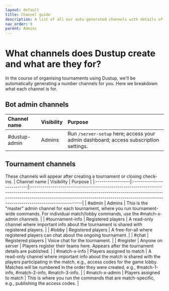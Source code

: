 ```yaml
---
layout: default
title: Channel guide
description: A list of all our auto-generated channels with details of what you'll be using them for
nav_order: 9
parent: Admins
---
```


# What channels does Dustup create and what are they for?

In the course of organising tournaments using Dustup, we'll be automatically generating a number channels for you. Here we breakdown what each channel is for.
 
## Bot admin channels

| Channel name  | Visibility | Purpose                                                                              |
|:--------------|:-----------|:-------------------------------------------------------------------------------------|
| #dustup-admin | Admins     | Run `/server-setup` here; access your admin dashboard; access subscription settings. |
 
## Tournament channels

These channels will appear after creating a tournament or closing check-ins.
| Channel name     | Visibility                | Purpose                                                                                                                                                                                                                                                            |
|:-----------------|:--------------------------|:-------------------------------------------------------------------------------------------------------------------------------------------------------------------------------------------------------------------------------------------------------------------|
| #admin           | Admins                    | This is the "master" admin channel for each tournament, where you run tournament-wide commands. For individual match/lobby commands, use the #match-x-admin channels.                                                                                              |
| #tournament-info | Registered players        | A read-only channel where important info about the tournament is shared with registered players.                                                                                                                                                                   |
| #lobby           | Registered players        | A free-for-all where registered players can chat about the ongoing tournament.                                                                                                                                                                                     |
| #chat            | Registered players        | Voice chat for the tournament.                                                                                                                                                                                                                                     |
| #register        | Anyone on server          | Players register their teams here. Appears after the tournament details are published.                                                                                                                                                                             |
| #match-x-info    | Players assigned to match | A read-only channel where important info about the match is shared with the players participating in the match, e.g., access codes for the game lobby. Matches will be numbered in the order they were created, e.g., #match-1-info, #match-2-info, #match-3-info. |
| #match-x-admin   | Players assigned to match | This is where you run the commands that are match-specific, e.g., publishing the access codes.                                                                                                                                                                     |
 
